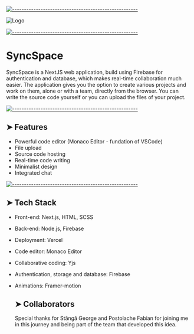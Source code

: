 [![-----------------------------------------------------](https://raw.githubusercontent.com/andreasbm/readme/master/assets/lines/colored.png)]() 
  
 ![Logo](https://firebasestorage.googleapis.com/v0/b/sync-space-1ebab.appspot.com/o/documentation%2FSyncSpace.svg?alt=media&token=663377a8-917b-4aba-b55c-64d3b2b1f8c8) 
  
 [![-----------------------------------------------------](https://raw.githubusercontent.com/andreasbm/readme/master/assets/lines/colored.png)]() 
  

 # SyncSpace 
  
 SyncSpace is a NextJS web application, build using Firebase for authentication and database, which makes real-time collaboration much easier. The application gives you the option to create various projects and work on them, alone or with a team, directly from the browser. You can write the source code yourself or you can upload the files of your project.
  
 [![-----------------------------------------------------](https://raw.githubusercontent.com/andreasbm/readme/master/assets/lines/colored.png)]() 
  
 ## ➤ Features 
  
 - Powerful code editor (Monaco Editor - fundation of VSCode)
 - File upload
 - Source code hosting
 - Real-time code writing
 - Minimalist design 
 - Integrated chat
  
 [![-----------------------------------------------------](https://raw.githubusercontent.com/andreasbm/readme/master/assets/lines/colored.png)]() 
  
 ## ➤ Tech Stack

- Front-end: Next.js, HTML, SCSS
- Back-end: Node.js, Firebase
- Deployment: Vercel
- Code editor: Monaco Editor
- Collaborative coding: Yjs
- Authentication, storage and database: Firebase
- Animations: Framer-motion

  ## ➤ Collaborators
  Special thanks for Stângă George and Postolache Fabian for joining me in this journey and being part of the team that developed this idea.
